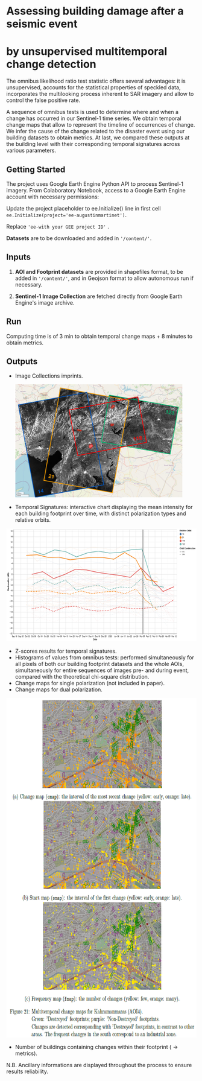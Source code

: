 # Assessing building damage after a seismic event
# by unsupervised multitemporal change detection

The omnibus likelihood ratio test statistic offers several advantages: it is unsupervised, accounts for the statistical properties of speckled data, incorporates the multilooking process inherent to SAR imagery and allow to control the false positive rate.

A sequence of omnibus tests is used to determine where and when a change has occurred in our Sentinel-1 time series. We obtain temporal change maps that allow to represent the timeline of occurrences of change. We infer the cause of the change related to the disaster event using our building datasets to obtain metrics. At last, we compared these outputs at the building level with their corresponding temporal signatures across various parameters.

## Getting Started

The project uses Google Earth Engine Python API to process Sentinel-1 imagery. 
From Colaboratory Notebook, access to a Google Earth Engine account with necessary permissions:

Update the project placeholder to ee.Initialize() line in first cell 
`ee.Initialize(project='ee-augustinmartinet')`.

Replace `'ee-with your GEE project ID'` .

**Datasets** are to be downloaded and added in `'/content/'`.


## Inputs

1. **AOI and Footprint datasets** are provided in shapefiles format, to be added in `'/content/'`, and in Geojson format to allow autonomous run if necessary.

2. **Sentinel-1 Image Collection** are fetched directly from Google Earth Engine's image archive.


## Run

Computing time is of 3 min to obtain temporal change maps + 8 minutes to obtain metrics. 


## Outputs
- Image Collections imprints.
 
  <img src="https://github.com/Augustin-Ma/AssessingDamage/blob/6394272c1c23fc889875d8391780b277cd5a4370/unsupervised-CD-SAR/fig/Imprints_Frames.jpg" alt="aois"  height="300">
  
- Temporal Signatures: interactive chart displaying the mean intensity for each building footprint over time, with distinct polarization types and relative orbits.

 <img src="https://github.com/Augustin-Ma/AssessingDamage/blob/a30e94f5ea5a27df352e0b2f33c59c811bdc49a5/unsupervised-CD-SAR/fig/signatures2.png" alt="signatures"  height="300">

- Z-scores results for temporal signatures.
- Histograms of values from omnibus tests: performed simultaneously for all pixels of both our building footprint datasets and the whole AOIs, simultaneously for entire sequences of images pre- and during event, compared with the theoretical chi-square distribution.
- Change maps for single polarization (not included in paper).
- Change maps for dual polarization.

 <img src="https://github.com/Augustin-Ma/AssessingDamage/blob/973262d5df763bc7cd2666ba802ca27219b2b56a/unsupervised-CD-SAR/fig/change_maps.png" alt="cmaps"  height="900">

- Number of buildings containing changes within their footprint ( -> metrics).

N.B. Ancillary informations are displayed throughout the process to ensure results reliability.
